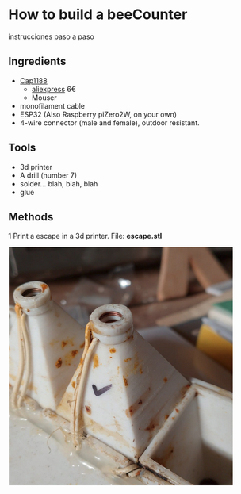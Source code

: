# How to build a beeCounter

instrucciones paso a paso

## Ingredients

* [Cap1188](https://learn.adafruit.com/adafruit-cap1188-breakout?view=all)
    * [aliexpress](https://es.aliexpress.com/item/1005005738604440.html?src=google&src=google&albch=shopping&acnt=439-079-4345&slnk=&plac=&mtctp=&albbt=Google_7_shopping&albagn=888888&isSmbAutoCall=false&needSmbHouyi=false&albcp=18928172568&albag=&trgt=&crea=es1005005738604440&netw=x&device=c&albpg=&albpd=es1005005738604440&gad_source=1&gclid=CjwKCAiAuNGuBhAkEiwAGId4ajzFOiYxF-PCQs6BNmsuf4EdwS8hWUTHrKjOT8w1_6W0O3Fabl1LABoCwGAQAvD_BwE&gclsrc=aw.ds&aff_fcid=302274a35f81487cb9ccc6e240c31657-1708446316171-08122-UneMJZVf&aff_fsk=UneMJZVf&aff_platform=aaf&sk=UneMJZVf&aff_trace_key=302274a35f81487cb9ccc6e240c31657-1708446316171-08122-UneMJZVf&terminal_id=3a1162a8f65f49acbab72c97f7e947d3&afSmartRedirect=y) 6€
    * Mouser
* monofilament cable
* ESP32 (Also Raspberry piZero2W, on your own)
* 4-wire connector (male and female), outdoor resistant.

## Tools

* 3d printer
* A drill (number 7)
* solder... blah, blah, blah
* glue

## Methods

1 Print a escape in a 3d printer. File: **escape.stl**

![1708445499719](image/README/1708445499719.png)
